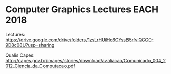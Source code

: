 # Computer Graphics Lectures EACH 2018

Lectures: https://drive.google.com/drive/folders/1zsLrHUiHo6CYssB5rfvlQCG0-9D8c08U?usp=sharing

Qualis Capes: http://capes.gov.br/images/stories/download/avaliacao/Comunicado_004_2012_Ciencia_da_Computacao.pdf